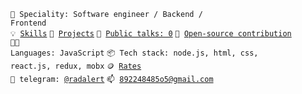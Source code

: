 <code>👷 Speciality: Software engineer / Backend / Frontend</code><br>
<code>💡 [Skills](SKILLS.md)</code>
<code>🧻 [Projects](PROJECTS.md)</code>
<code>📢 [Public talks: 0](TALKS.md)</code>
<code>👀 [Open-source contribution](CONTRIBUTION.md)</code><br>
<code>🧑‍💻 Languages: JavaScript</code>
<code>📦 Tech stack: node.js, html, css, react.js, redux, mobx</code>
<code>🪙 [Rates](RATES.md)</code><br>
<code>💬 telegram: [@radalert](https://telegram.me/radalert)</code>
<code>📫 [892248485o5@gmail.com](mailto:892247475o5@gmail.com)</code>
